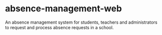 # absence-management-web
An absence management system for students, teachers and administrators to request and process absence requests in a school.
